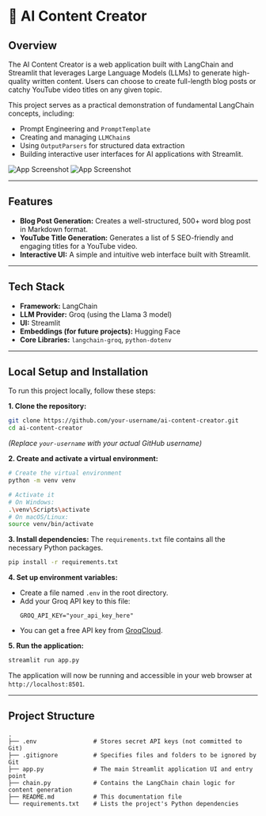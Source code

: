 # 🤖 AI Content Creator

## Overview

The AI Content Creator is a web application built with LangChain and Streamlit that leverages Large Language Models (LLMs) to generate high-quality written content. Users can choose to create full-length blog posts or catchy YouTube video titles on any given topic.

This project serves as a practical demonstration of fundamental LangChain concepts, including:
- Prompt Engineering and `PromptTemplate`
- Creating and managing `LLMChain`s
- Using `OutputParsers` for structured data extraction
- Building interactive user interfaces for AI applications with Streamlit.

<!-- TODO: Add a screenshot of the running application! -->
![App Screenshot](https://github.com/user-attachments/assets/4046dfb7-7c4b-4478-8cb9-d5926780bc87)
![App Screenshot](https://github.com/user-attachments/assets/f5238539-3135-4b05-abac-6ab14fc6b31d)

---

## Features

- **Blog Post Generation:** Creates a well-structured, 500+ word blog post in Markdown format.
- **YouTube Title Generation:** Generates a list of 5 SEO-friendly and engaging titles for a YouTube video.
- **Interactive UI:** A simple and intuitive web interface built with Streamlit.

---

## Tech Stack

- **Framework:** LangChain
- **LLM Provider:** Groq (using the Llama 3 model)
- **UI:** Streamlit
- **Embeddings (for future projects):** Hugging Face
- **Core Libraries:** `langchain-groq`, `python-dotenv`

---

## Local Setup and Installation

To run this project locally, follow these steps:

**1. Clone the repository:**
```bash
git clone https://github.com/your-username/ai-content-creator.git
cd ai-content-creator
```
*(Replace `your-username` with your actual GitHub username)*

**2. Create and activate a virtual environment:**
```bash
# Create the virtual environment
python -m venv venv

# Activate it
# On Windows:
.\venv\Scripts\activate
# On macOS/Linux:
source venv/bin/activate
```

**3. Install dependencies:**
The `requirements.txt` file contains all the necessary Python packages.
```bash
pip install -r requirements.txt
```

**4. Set up environment variables:**
   - Create a file named `.env` in the root directory.
   - Add your Groq API key to this file:
     ```
     GROQ_API_KEY="your_api_key_here"
     ```
   - You can get a free API key from [GroqCloud](https://console.groq.com/).

**5. Run the application:**
```bash
streamlit run app.py
```
The application will now be running and accessible in your web browser at `http://localhost:8501`.

---

## Project Structure

```
.
├── .env                # Stores secret API keys (not committed to Git)
├── .gitignore          # Specifies files and folders to be ignored by Git
├── app.py              # The main Streamlit application UI and entry point
├── chain.py            # Contains the LangChain chain logic for content generation
├── README.md           # This documentation file
└── requirements.txt    # Lists the project's Python dependencies
```